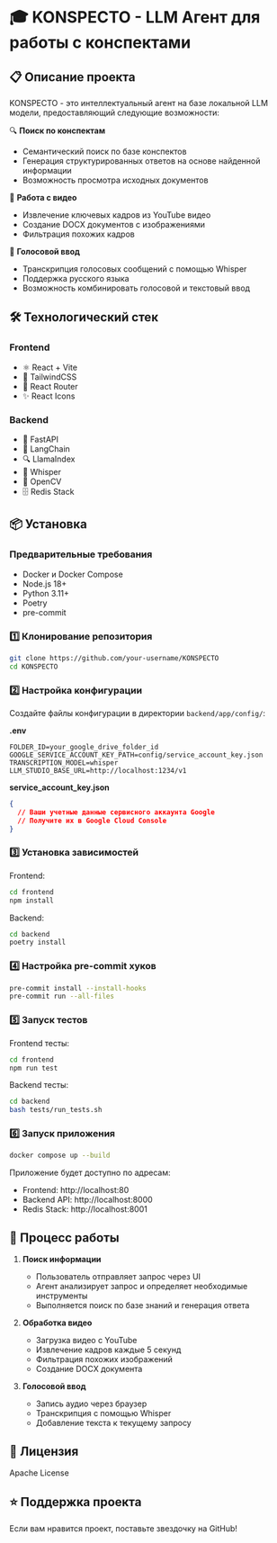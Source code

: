 # 🎓 KONSPECTO - LLM Агент для работы с конспектами

## 📋 Описание проекта

KONSPECTO - это интеллектуальный агент на базе локальной LLM модели, предоставляющий следующие возможности:

🔍 **Поиск по конспектам**

- Семантический поиск по базе конспектов
- Генерация структурированных ответов на основе найденной информации
- Возможность просмотра исходных документов

🎥 **Работа с видео**

- Извлечение ключевых кадров из YouTube видео
- Создание DOCX документов с изображениями
- Фильтрация похожих кадров

🎤 **Голосовой ввод**

- Транскрипция голосовых сообщений с помощью Whisper
- Поддержка русского языка
- Возможность комбинировать голосовой и текстовый ввод

## 🛠 Технологический стек

### Frontend

- ⚛️ React + Vite
- 🎨 TailwindCSS
- 🔄 React Router
- ✨ React Icons

### Backend

- 🚀 FastAPI
- 🤖 LangChain
- 🔍 LlamaIndex
- 📝 Whisper
- 🎥 OpenCV
- 🗄️ Redis Stack

## 📦 Установка

### Предварительные требования

- Docker и Docker Compose
- Node.js 18+
- Python 3.11+
- Poetry
- pre-commit

### 1️⃣ Клонирование репозитория

```bash
git clone https://github.com/your-username/KONSPECTO
cd KONSPECTO
```

### 2️⃣ Настройка конфигурации

Создайте файлы конфигурации в директории `backend/app/config/`:

**.env**

```env
FOLDER_ID=your_google_drive_folder_id
GOOGLE_SERVICE_ACCOUNT_KEY_PATH=config/service_account_key.json
TRANSCRIPTION_MODEL=whisper
LLM_STUDIO_BASE_URL=http://localhost:1234/v1
```

**service_account_key.json**

```json
{
  // Ваши учетные данные сервисного аккаунта Google
  // Получите их в Google Cloud Console
}
```

### 3️⃣ Установка зависимостей

Frontend:

```bash
cd frontend
npm install
```

Backend:

```bash
cd backend
poetry install
```

### 4️⃣ Настройка pre-commit хуков

```bash
pre-commit install --install-hooks
pre-commit run --all-files
```

### 5️⃣ Запуск тестов

Frontend тесты:

```bash
cd frontend
npm run test
```

Backend тесты:

```bash
cd backend
bash tests/run_tests.sh
```

### 6️⃣ Запуск приложения

```bash
docker compose up --build
```

Приложение будет доступно по адресам:

- Frontend: http://localhost:80
- Backend API: http://localhost:8000
- Redis Stack: http://localhost:8001

## 🔄 Процесс работы

1. **Поиск информации**

   - Пользователь отправляет запрос через UI
   - Агент анализирует запрос и определяет необходимые инструменты
   - Выполняется поиск по базе знаний и генерация ответа

2. **Обработка видео**

   - Загрузка видео с YouTube
   - Извлечение кадров каждые 5 секунд
   - Фильтрация похожих изображений
   - Создание DOCX документа

3. **Голосовой ввод**
   - Запись аудио через браузер
   - Транскрипция с помощью Whisper
   - Добавление текста к текущему запросу

## 📜 Лицензия

Apache License

## ⭐️ Поддержка проекта

Если вам нравится проект, поставьте звездочку на GitHub!
